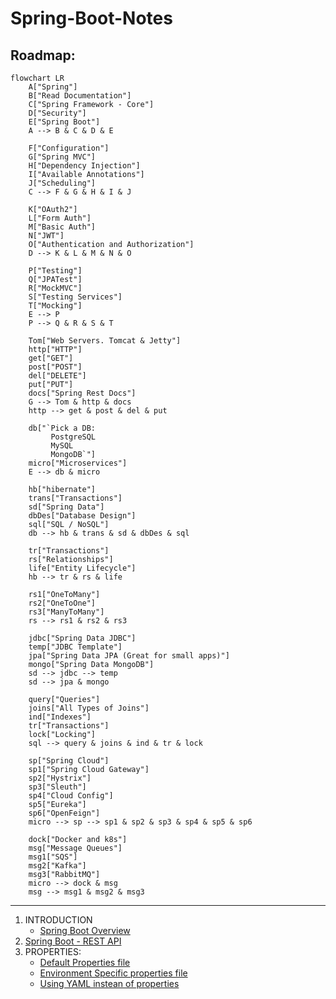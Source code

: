 # Spring-Boot-Notes

## Roadmap:

```mermaid
flowchart LR
    A["Spring"]
    B["Read Documentation"]
    C["Spring Framework - Core"]
    D["Security"]
    E["Spring Boot"]
    A --> B & C & D & E

    F["Configuration"]
    G["Spring MVC"]
    H["Dependency Injection"]
    I["Available Annotations"]
    J["Scheduling"]
    C --> F & G & H & I & J

    K["OAuth2"]
    L["Form Auth"]
    M["Basic Auth"]
    N["JWT"]
    O["Authentication and Authorization"]
    D --> K & L & M & N & O

    P["Testing"]
    Q["JPATest"]
    R["MockMVC"]
    S["Testing Services"]
    T["Mocking"]
    E --> P
    P --> Q & R & S & T

    Tom["Web Servers. Tomcat & Jetty"]
    http["HTTP"]
    get["GET"]
    post["POST"]
    del["DELETE"]
    put["PUT"]
    docs["Spring Rest Docs"]
    G --> Tom & http & docs
    http --> get & post & del & put

    db["`Pick a DB:
         PostgreSQL
         MySQL
         MongoDB`"]
    micro["Microservices"]
    E --> db & micro

    hb["hibernate"]
    trans["Transactions"]
    sd["Spring Data"]
    dbDes["Database Design"]
    sql["SQL / NoSQL"]
    db --> hb & trans & sd & dbDes & sql

    tr["Transactions"]
    rs["Relationships"]
    life["Entity Lifecycle"]
    hb --> tr & rs & life

    rs1["OneToMany"]
    rs2["OneToOne"]
    rs3["ManyToMany"]
    rs --> rs1 & rs2 & rs3

    jdbc["Spring Data JDBC"]
    temp["JDBC Template"]
    jpa["Spring Data JPA (Great for small apps)"]
    mongo["Spring Data MongoDB"]
    sd --> jdbc --> temp
    sd --> jpa & mongo

    query["Queries"]
    joins["All Types of Joins"]
    ind["Indexes"]
    tr["Transactions"]
    lock["Locking"]
    sql --> query & joins & ind & tr & lock

    sp["Spring Cloud"]
    sp1["Spring Cloud Gateway"]
    sp2["Hystrix"]
    sp3["Sleuth"]
    sp4["Cloud Config"]
    sp5["Eureka"]
    sp6["OpenFeign"]
    micro --> sp --> sp1 & sp2 & sp3 & sp4 & sp5 & sp6

    dock["Docker and k8s"]
    msg["Message Queues"]
    msg1["SQS"]
    msg2["Kafka"]
    msg3["RabbitMQ"]
    micro --> dock & msg
    msg --> msg1 & msg2 & msg3
```
----
1. INTRODUCTION
   - [Spring Boot Overview](./Introduction/intro.md)
2. [Spring Boot - REST API](./api.md)
3. PROPERTIES:
   - [Default Properties file](./Properties/default.md)
   - [Environment Specific properties file](./Properties/env.md)
   - [Using YAML instean of properties](./Properties/yaml.md)
